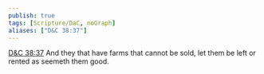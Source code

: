```yaml
---
publish: true
tags: [Scripture/DaC, noGraph]
aliases: ["D&C 38:37"]
---
```

[D&C 38:37](https://churchofjesuschrist.org/study/scriptures/dc-testament/dc/38?lang=eng&id=p37#p37) And they that have farms that cannot be sold, let them be left or rented as seemeth them good.
